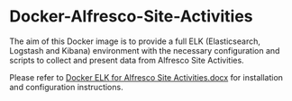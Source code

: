 # Docker-Alfresco-Site-Activities

The aim of this Docker image is to provide a full ELK (Elasticsearch, Logstash and Kibana) environment with the necessary configuration and scripts to collect and present data from Alfresco Site Activities.

Please refer to [Docker ELK for Alfresco Site Activities.docx](https://github.com/miguel-rodriguez/Docker-Alfresco-Site-Activities/blob/master/Docker%20ELK%20for%20Alfresco%20Site%20Activities.docx) for installation and configuration instructions.
